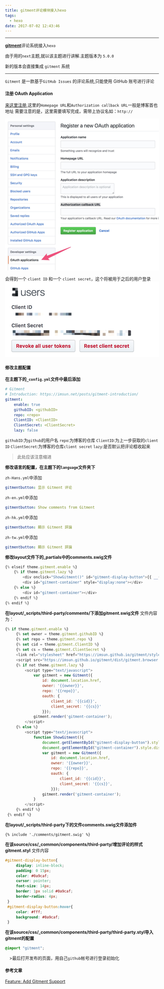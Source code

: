 ```yaml
---
title: gitment评论模块接入hexo
tags:
  - hexo
date: 2017-07-02 12:43:46
---
```


-------------------------------------------
[**gitment**](https://github.com/imsun/gitment)评论系统接入`hexo`

由于用的`next`主题,就以该主题进行讲解.主题版本为 `5.0.0`

新的版本会直接集成 `gitment` 系统

--------------------------------------
<!--more-->

`Gitment` 是一款基于`GitHub Issues` 的评论系统,只能使用 GitHub 账号进行评论

#### 注册 OAuth Application

[来这里注册](https://github.com/settings/applications/new),这里的`Homepage URL`和`Authorization callback URL`一般是博客首也地址
需要注意的是，这里需要填写完成，需带上协议名如：`http://`

![alt](/images/gitment评论模块接入hexo/gitment_auth.jpg)

会得到一个 `client ID` 和一个 `client secret`，这个将被用于之后的用户登录
![alt](/images/gitment评论模块接入hexo/gitment_client.jpg)

#### 修改主题配置

**在主题下的`_config.yml`文件中最后添加**
```yml
# Gitment
# Introduction: https://imsun.net/posts/gitment-introduction/
gitment:
    enable: true
    githubID: <githubID>
    repo: <repo>
    ClientID: <ClientID>
    ClientSecret: <ClientSecret>
    lazy: false
```

`githubID`:为`github`的用户名
`repo`:为博客的仓库
`ClientID`:为上一步获取的`client ID`
`ClientSecret`:为博客的仓库`client secret`
`lazy`:是否默认把评论框收起来

>此处应该注意缩进

**修改语言的配置，在主题下的`language`文件夹下**

`zh-Hans.yml`中添加
```yml
gitmentbutton: 显示 Gitment 评论
```

`zh-en.yml`中添加
```yml
gitmentbutton: Show comments from Gitment
```

`zh-hk.yml`中添加
```yml
gitmentbutton: 顯示 Gitment 評論
```

`zh-tw.yml`中添加
```yml
gitmentbutton: 顯示 Gitment 評論
```

**修改layout文件下的_partials中的comments.swig文件**

```js
{% elseif theme.gitment.enable %}
    {% if theme.gitment.lazy %}
        <div onclick="ShowGitment()" id="gitment-display-button">{{ __('gitmentbutton') }}</div>
        <div id="gitment-container" style="display:none"></div>
    {% else %}
        <div id="gitment-container"></div>
    {% endif %}
{% endif %}
```

**在layout/_scripts/third-party/comments/下添加gitment.swig文件**
文件内容为：
```js
{% if theme.gitment.enable %}
     {% set owner = theme.gitment.githubID %}
     {% set repo = theme.gitment.repo %}
     {% set cid = theme.gitment.ClientID %}
     {% set cs = theme.gitment.ClientSecret %}
     <link rel="stylesheet" href="https://imsun.github.io/gitment/style/default.css">
     <script src="https://imsun.github.io/gitment/dist/gitment.browser.js"></script>
     {% if not theme.gitment.lazy %}
         <script type="text/javascript">
             var gitment = new Gitment({
                 id: document.location.href, 
                 owner: '{{owner}}',
                 repo: '{{repo}}',
                 oauth: {
                     client_id: '{{cid}}',
                     client_secret: '{{cs}}'
                 }});
             gitment.render('gitment-container');
         </script>
     {% else %}
         <script type="text/javascript">
             function ShowGitment(){
                 document.getElementById("gitment-display-button").style.display = "none";
                 document.getElementById("gitment-container").style.display = "block";
                 var gitment = new Gitment({
                     id: document.location.href, 
                     owner: '{{owner}}',
                     repo: '{{repo}}',
                     oauth: {
                         client_id: '{{cid}}',
                         client_secret: '{{cs}}',
                     }});
                 gitment.render('gitment-container');
             }
         </script>
     {% endif %}
 {% endif %}
```

**在layout/_scripts/third-party下的文件comments.swig文件添加件**
```
{% include './comments/gitment.swig' %}
```
**在该source/css/_common/components/third-party/增加评论的样式gitment.styl**
文件内容
```css
#gitment-display-button{
     display: inline-block;
     padding: 0 15px;
     color: #0a9caf;
     cursor: pointer;
     font-size: 14px;
     border: 1px solid #0a9caf;
     border-radius: 4px;
 }
 #gitment-display-button:hover{
     color: #fff;
     background: #0a9caf;
 }
```

**在该source/css/_common/components/third-party/third-party.styl导入gitment的配置**
```css
@import "gitment";
```

　>最后打开发布的页面，用自己`github`帐号进行登录初始化

#### 参考文章

[Feature: Add Gitment Support ](https://github.com/iissnan/hexo-theme-next/pull/1634/files)








